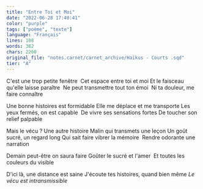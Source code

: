 ```yaml
---
title: "Entre Toi et Moi"
date: "2022-06-28 17:40:41"
color: "purple"
tags: ["poème", "texte"]
language: "Français"
lines: 108
words: 382
chars: 2260
original_file: "notes.carnet/carnet_archive/Haïkus - Courts .sqd"
tier: "A"
---
```


C'est une trop petite fenêtre 
Cet espace entre toi et moi
Et le faisceau qu'elle laisse paraître 
Ne peut transmettre tout ton émoi 
Ni ta douleur, me faire connaître 

Une bonne histoires est formidable
Elle me déplace et me transporte
Les yeux fermés, on est capable 
De vivre ses sensations fortes
De toucher son relief palpable

Mais le vécu ? Une autre histoire
Malin qui transmets une leçon
Un goût sucré, un regard long
Qui sait faire vibrer la mémoire 
Rendre odorante une narration 

Demain peut-être on saura faire
Goûter le sucré et l'amer 
Et toutes les couleurs du visible 

D'ici là, une distance est saine
J'écoute tes histoires, quand bien même
*Le vécu est intransmissible*
